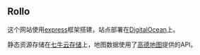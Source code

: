 Rollo
----

这个网站使用[express](http://expressjs.com)框架搭建，站点部署在[DigitalOcean](https://www.digitalocean.com)上。

静态资源存储在[七牛云存储](http://www.qiniu.com)上，地图数据使用了[高德地图](http://lbs.amap.com)提供的API。
